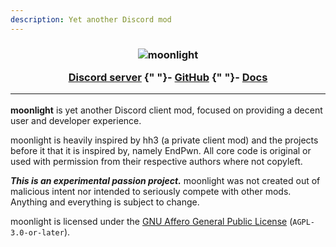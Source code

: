 ```yaml
---
description: Yet another Discord mod
---
```


<h3 align="center">
  <img src="./img/wordmark.png" alt="moonlight" />

  <a href="https://discord.gg/FdZBTFCP6F">Discord server</a>
  {" "}- <a href="https://github.com/moonlight-mod/moonlight">GitHub</a>
  {" "}- <a href="https://moonlight-mod.github.io/docs/using/install">Docs</a>

  <hr />
</h3>

**moonlight** is yet another Discord client mod, focused on providing a decent user and developer experience.

moonlight is heavily inspired by hh3 (a private client mod) and the projects before it that it is inspired by, namely EndPwn. All core code is original or used with permission from their respective authors where not copyleft.

**_This is an experimental passion project._** moonlight was not created out of malicious intent nor intended to seriously compete with other mods. Anything and everything is subject to change.

moonlight is licensed under the [GNU Affero General Public License](https://www.gnu.org/licenses/agpl-3.0.html) (`AGPL-3.0-or-later`).
